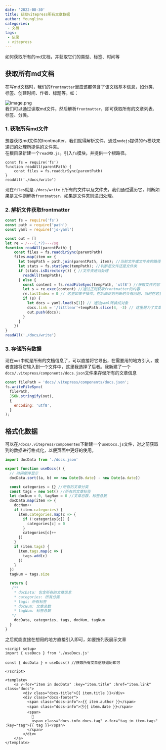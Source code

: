 ```yaml
---
date: '2022-08-30' 
title: 获取vitepress所有文章数据
author: Younglina
categories:
 - 文档
tags:
 - 记录
 - vitepress
---
```


如何获取所有的md文档，并获取它们的类型、标签、时间等

## 获取所有md文档
在写md文档时，我们的`frontmatter`里应该都包含了该文档基本信息，如分类、标签、创建时间、作者、标题等。如：

![image.png](https://p1-juejin.byteimg.com/tos-cn-i-k3u1fbpfcp/919852b39db24569b9453128676d9941~tplv-k3u1fbpfcp-watermark.image?)  
我们可以通过读取md文件，然后解析`frontmatter`，即可获取所有的文章列表、标签、分类。

### 1. 获取所有md文件
想要获取md文件的frontmatter，我们就得解析文件，通过`nodejs`提供的`fs`模块来递归的处理所提供的文件夹。  
在根目录新建一个`readMD.js`。引入`fs`模块，并提供一个根路径。
```
const fs = require('fs') 
function readAll(parentPath) {
    const files = fs.readdirSync(parentPath)
}
readAll('./docs/write')
```
现在`files`就是`./docs/write`下所有的文件以及文件夹，我们通过遍历它，判断如果是文件则解析`frontmatter`，如果是文件夹则递归处理。

### 2. 解析文件获取frontmatter
```javascript
const fs = require('fs') 
const path = require('path')
const yaml = require('js-yaml')

const out = []
let re = /---(.*?)---/sg
function readAll(parentPath) {
    const files = fs.readdirSync(parentPath)
    files.map(item => {
      let tempPath = path.join(parentPath, item); //当前文件或文件夹的路径
      let stats = fs.statSync(tempPath); //判断是文件还是文件夹
      if (stats.isDirectory()) { //文件夹递归处理
        readAll(tempPath);
      } else {
        const content = fs.readFileSync(tempPath, 'utf8') //获取文件内容
        let s = re.exec(content) //通过正则获取frontmatter的内容
        re.lastIndex = 0 // 这里如果不操作，在后面正则判断时会有问题，当时在这里卡了很久
        if (s) {
          let docs = yaml.load(s[1]) // 通过yaml转换成对象
          docs.link = '/littlear'+tempPath.slice(4, -3) // 这里是为了文章列表的跳转
          out.push(docs);
        }
      }
    })
}
readAll('./docs/write')

```
### 3. 存储所有数据
现在`out`中就是所有的文档信息了，可以直接将它导出，在需要用的地方引入，或者直接将它输入到一个文件中，这里我选择了后者。我新建了一个`docs/.vitepress/components/docs.json`文件来存储所有的文章信息
```javascript
const filePath = 'docs/.vitepress/components/docs.json';
fs.writeFileSync(
  filePath,
  JSON.stringify(out),
  {
    encoding: 'utf8',
  }
);
```

## 格式化数据
可以在`/docs/.vitepress/componentes`下新建一个`useDocs.js`文件，对之前获取到的数据进行格式化，以便页面中更好的使用。
```javascript
import docData from './docs.json'

export function useDocs() {
  // 时间倒序显示
  docData.sort((a, b) => new Date(b.date) - new Date(a.date))

  const categories = {} //所有的文章分类
  const tags = new Set() //所有的文章标签
  let docNum = 0, tagNum = 0 //文章总数、标签总数
  docData.map(item => {
    docNum++
    if (item.categories) {
      item.categories.map(c => {
        if (!categories[c]) {
          categories[c] = 0
        }
        categories[c]++
      })
    }
    if (item.tags) {
      item.tags.map(c => {
        tags.add(c)
      })
    }
  })
  tagNum = tags.size

  return {
   /**
    * docData: 包含所有的文章信息
    * categories: 所有分类
    * tags: 所有标签
    * docNum: 文章总数
    * tagNum: 标签总数
   */
    docData, categories, tags, docNum, tagNum
  }
}
```
之后就能直接在想用的地方直接引入即可，如要按列表展示文章

```
<script setup>
import { useDocs } from './useDocs.js'

const { docData } = useDocs() //获取所有文章信息遍历即可

</script>

<template>
    <a v-for="item in docData" :key="item.title" :href="item.link" class="docs">
        <div class="docs-title">{{ item.title }}</div>
        <div class="docs-footer">
          <span class="docs-info">✍️{{ item.author }}</span>
          <span class="docs-info">🕐{{ item.date }}</span>
          <span>
            🔗
            <span class="docs-info docs-tag" v-for="tag in item.tags" :key="tag">{{ tag }}</span>
          </span>
        </div>
    </a>
</template>
```